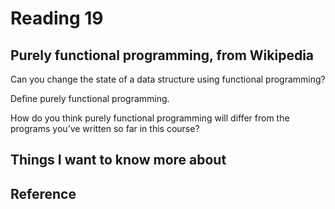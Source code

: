 # Reading 19

## Purely functional programming, from Wikipedia

Can you change the state of a data structure using functional programming?

Define purely functional programming.

How do you think purely functional programming will differ from the programs you’ve written so far in this course?

## Things I want to know more about

## Reference

[]()

